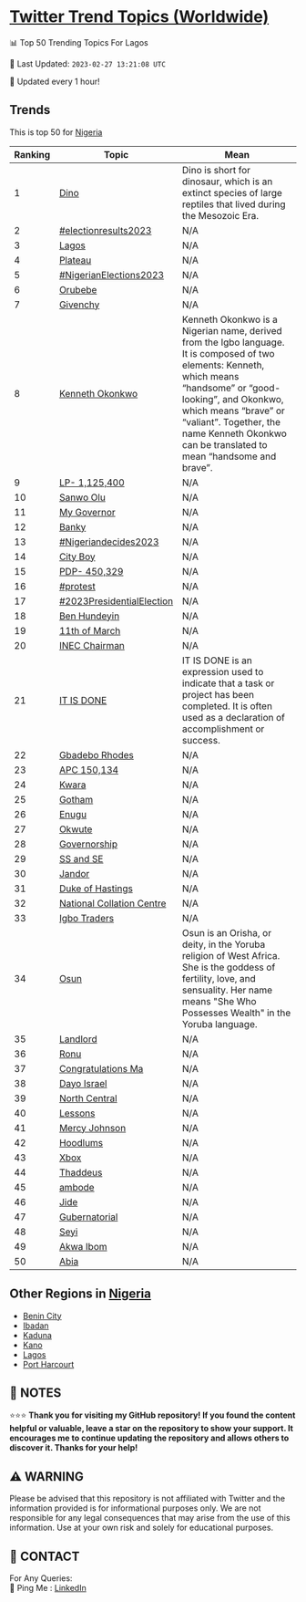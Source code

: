 [Twitter Trend Topics (Worldwide)](https://github.com/ErcinDedeoglu/Twitter-Trend-Topics)
==========


📊 Top 50 Trending Topics For Lagos

📆 Last Updated: `2023-02-27 13:21:08 UTC`

🔧 Updated every 1 hour!


## Trends

This is top 50 for [Nigeria](</Nigeria>)

| Ranking | Topic | Mean |
| ------- | ------------ | ------------ |
| 1 | [Dino](http://twitter.com/search?q=Dino) | Dino is short for dinosaur, which is an extinct species of large reptiles that lived during the Mesozoic Era. |
| 2 | [#electionresults2023](http://twitter.com/search?q=%23electionresults2023) | N/A |
| 3 | [Lagos](http://twitter.com/search?q=Lagos) | N/A |
| 4 | [Plateau](http://twitter.com/search?q=Plateau) | N/A |
| 5 | [#NigerianElections2023](http://twitter.com/search?q=%23NigerianElections2023) | N/A |
| 6 | [Orubebe](http://twitter.com/search?q=Orubebe) | N/A |
| 7 | [Givenchy](http://twitter.com/search?q=Givenchy) | N/A |
| 8 | [Kenneth Okonkwo](http://twitter.com/search?q=Kenneth+Okonkwo) | Kenneth Okonkwo is a Nigerian name, derived from the Igbo language. It is composed of two elements: Kenneth, which means “handsome” or “good-looking”, and Okonkwo, which means “brave” or “valiant”. Together, the name Kenneth Okonkwo can be translated to mean “handsome and brave”. |
| 9 | [LP- 1,125,400](http://twitter.com/search?q=LP-+1%2c125%2c400) | N/A |
| 10 | [Sanwo Olu](http://twitter.com/search?q=Sanwo+Olu) | N/A |
| 11 | [My Governor](http://twitter.com/search?q=My+Governor) | N/A |
| 12 | [Banky](http://twitter.com/search?q=Banky) | N/A |
| 13 | [#Nigeriandecides2023](http://twitter.com/search?q=%23Nigeriandecides2023) | N/A |
| 14 | [City Boy](http://twitter.com/search?q=City+Boy) | N/A |
| 15 | [PDP- 450,329](http://twitter.com/search?q=PDP-+450%2c329) | N/A |
| 16 | [#protest](http://twitter.com/search?q=%23protest) | N/A |
| 17 | [#2023PresidentialElection](http://twitter.com/search?q=%232023PresidentialElection) | N/A |
| 18 | [Ben Hundeyin](http://twitter.com/search?q=Ben+Hundeyin) | N/A |
| 19 | [11th of March](http://twitter.com/search?q=11th+of+March) | N/A |
| 20 | [INEC Chairman](http://twitter.com/search?q=INEC+Chairman) | N/A |
| 21 | [IT IS DONE](http://twitter.com/search?q=IT+IS+DONE) | IT IS DONE is an expression used to indicate that a task or project has been completed. It is often used as a declaration of accomplishment or success. |
| 22 | [Gbadebo Rhodes](http://twitter.com/search?q=Gbadebo+Rhodes) | N/A |
| 23 | [APC 150,134](http://twitter.com/search?q=APC+150%2c134) | N/A |
| 24 | [Kwara](http://twitter.com/search?q=Kwara) | N/A |
| 25 | [Gotham](http://twitter.com/search?q=Gotham) | N/A |
| 26 | [Enugu](http://twitter.com/search?q=Enugu) | N/A |
| 27 | [Okwute](http://twitter.com/search?q=Okwute) | N/A |
| 28 | [Governorship](http://twitter.com/search?q=Governorship) | N/A |
| 29 | [SS and SE](http://twitter.com/search?q=SS+and+SE) | N/A |
| 30 | [Jandor](http://twitter.com/search?q=Jandor) | N/A |
| 31 | [Duke of Hastings](http://twitter.com/search?q=Duke+of+Hastings) | N/A |
| 32 | [National Collation Centre](http://twitter.com/search?q=National+Collation+Centre) | N/A |
| 33 | [Igbo Traders](http://twitter.com/search?q=Igbo+Traders) | N/A |
| 34 | [Osun](http://twitter.com/search?q=Osun) | Osun is an Orisha, or deity, in the Yoruba religion of West Africa. She is the goddess of fertility, love, and sensuality. Her name means "She Who Possesses Wealth" in the Yoruba language. |
| 35 | [Landlord](http://twitter.com/search?q=Landlord) | N/A |
| 36 | [Ronu](http://twitter.com/search?q=Ronu) | N/A |
| 37 | [Congratulations Ma](http://twitter.com/search?q=Congratulations+Ma) | N/A |
| 38 | [Dayo Israel](http://twitter.com/search?q=Dayo+Israel) | N/A |
| 39 | [North Central](http://twitter.com/search?q=North+Central) | N/A |
| 40 | [Lessons](http://twitter.com/search?q=Lessons) | N/A |
| 41 | [Mercy Johnson](http://twitter.com/search?q=Mercy+Johnson) | N/A |
| 42 | [Hoodlums](http://twitter.com/search?q=Hoodlums) | N/A |
| 43 | [Xbox](http://twitter.com/search?q=Xbox) | N/A |
| 44 | [Thaddeus](http://twitter.com/search?q=Thaddeus) | N/A |
| 45 | [ambode](http://twitter.com/search?q=ambode) | N/A |
| 46 | [Jide](http://twitter.com/search?q=Jide) | N/A |
| 47 | [Gubernatorial](http://twitter.com/search?q=Gubernatorial) | N/A |
| 48 | [Seyi](http://twitter.com/search?q=Seyi) | N/A |
| 49 | [Akwa Ibom](http://twitter.com/search?q=Akwa+Ibom) | N/A |
| 50 | [Abia](http://twitter.com/search?q=Abia) | N/A |



## Other Regions in [Nigeria](</Nigeria>)

* [Benin City](</Nigeria/Benin City.md>)
* [Ibadan](</Nigeria/Ibadan.md>)
* [Kaduna](</Nigeria/Kaduna.md>)
* [Kano](</Nigeria/Kano.md>)
* [Lagos](</Nigeria/Lagos.md>)
* [Port Harcourt](</Nigeria/Port Harcourt.md>)



## 📝 NOTES

⭐⭐⭐ **Thank you for visiting my GitHub repository! If you found the content helpful or valuable, leave a star on the repository to show your support. It encourages me to continue updating the repository and allows others to discover it. Thanks for your help!**


## ⚠️ WARNING

Please be advised that this repository is not affiliated with Twitter and the information provided is for informational purposes only. We are not responsible for any legal consequences that may arise from the use of this information. Use at your own risk and solely for educational purposes.


## 📨 CONTACT

 For Any Queries:  
            🏓 Ping Me : [LinkedIn](https://www.linkedin.com/in/ercindedeoglu/)
